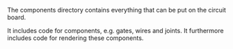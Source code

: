 The components directory contains everything that can be put on the circuit board.

It includes code for components, e.g. gates, wires and joints.
It furthermore includes code for rendering these components.